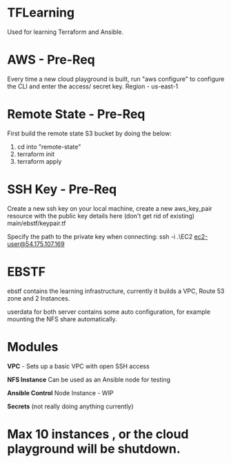 # TFLearning
Used for learning Terraform and Ansible.

# AWS - Pre-Req
Every time a new cloud playground is built, run "aws configure" to configure the CLI and enter the access/ secret key.
Region - us-east-1

# Remote State - Pre-Req
First build the remote state S3 bucket by doing the below:
1. cd into "remote-state"
2. terraform init
3. terraform apply

# SSH Key - Pre-Req
Create a new ssh key on your local machine, create a new aws_key_pair resource with the public key details here (don't get rid of existing)
main/ebstf/keypair.tf

Specify the path to the private key when connecting:
ssh -i .\EC2 ec2-user@54.175.107.169

# EBSTF
ebstf contains the learning infrastructure, currently it builds a VPC, Route 53 zone and 2 Instances.

userdata for both server contains some auto configuration, for example mounting the NFS share automatically.

# Modules
**VPC** - Sets up a basic VPC with open SSH access

**NFS Instance** Can be used as an Ansible node for testing

**Ansible Control** Node Instance - WIP

**Secrets** (not really doing anything currently)

# Max 10 instances , or the cloud playground will be shutdown.
